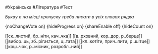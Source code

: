 #Українська #Література #Тест

*Букву е на місці пропуску треба писати в усіх словах рядка*

{noChangeVote on}
{hideProgress on}
{shareEnable off}
{hideCount on}

[[ск..листий, бр..ніти, кач..чка]]
[[в..рховний, кор..дор, р..берце]]
[[вибор..ць, зб..рігається, ц..тата]]
[[кл..котіти, прич..пити, р..шітце]]
[[кош..чок, р..місник, розробл..ний]]
